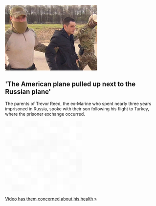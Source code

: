 
!['The American plane pulled up next to the Russian plane'](./20220427235900.png)
## 'The American plane pulled up next to the Russian plane'

The parents of Trevor Reed, the ex-Marine who spent nearly three years imprisoned in Russia, spoke with their son following his flight to Turkey, where the prisoner exchange occurred.

![pic](../square_bg.png)

[Video has them concerned about his health  »](https://www.yahoo.com/news/trevor-reed-parents-us-marine-prisoner-swap-russia-193116591.html)
